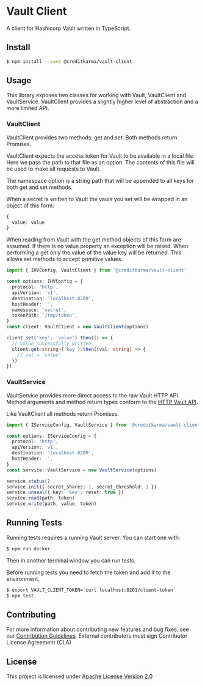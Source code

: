 # Vault Client

A client for Hashicorp Vault written in TypeScript.

## Install

```sh
$ npm install --save @creditkarma/vault-client
```

## Usage

This library exposes two classes for working with Vault, VaultClient and VaultService. VaultClient provides a slightly higher level of abstraction and a more limited API.

### VaultClient

VaultClient provides two methods: get and set. Both methods return Promises.

VaultClient expects the access token for Vault to be available in a local file. Here we pass the path to that file as an option. The contents of this file will be used to make all requests to Vault.

The namespace option is a string path that will be appended to all keys for both get and set methods.

When a secret is written to Vault the vaule you set will be wrapped in an object of this form:

```typescript
{
  value: value
}
```

When reading from Vault with the get method objects of this form are assumed. If there is no value property an exception will be raised. When performing a get only the value of the value key will be returned. This allows set methods to accept primitive values.

```typescript
import { IHVConfig, VaultClient } from '@creditkarma/vault-client'

const options: IHVConfig = {
  protocol: 'http',
  apiVersion: 'v1',
  destination: 'localhost:8200',
  hostHeader: '',
  namespace: 'secret',
  tokenPath: '/tmp/token',
}
const client: VaultClient = new VaultClient(options)

client.set('key', 'value').then(() => {
  // value successfully written
  client.get<string>('key').then((val: string) => {
    // val = 'value'
  })
})
```

### VaultService

VaultService provides more direct access to the raw Vault HTTP API. Method arguments and method return types conform to the [HTTP Vault API](https://www.vaultproject.io/api/).

Like VaultClient all methods return Promises.

```typescript
import { IServiceConfig, VaultService } from '@creditkarma/vault-client'

const options: IServiceConfig = {
  protocol: 'http',
  apiVersion: 'v1',
  destination: 'localhost:8200',
  hostHeader: '',
}
const service: VaultService = new VaultService(options)

service.status()
service.init({ secret_shares: 1, secret_threshold: 1 })
service.unseal({ key: 'key', reset: true })
service.read(path, token)
service.write(path, value, token)
```

## Running Tests

Running tests requires a running Vault server. You can start one with:

```sh
$ npm run docker
```

Then in another terminal window you can run tests.

Before running tests you need to fetch the token and add it to the environment.

```sh
$ export VAULT_CLIENT_TOKEN=`curl localhost:8201/client-token`
$ npm test
```

## Contributing

For more information about contributing new features and bug fixes, see our [Contribution Guidelines](https://github.com/creditkarma/CONTRIBUTING.md).
External contributors must sign Contributor License Agreement (CLA)

## License

This project is licensed under [Apache License Version 2.0](./LICENSE)